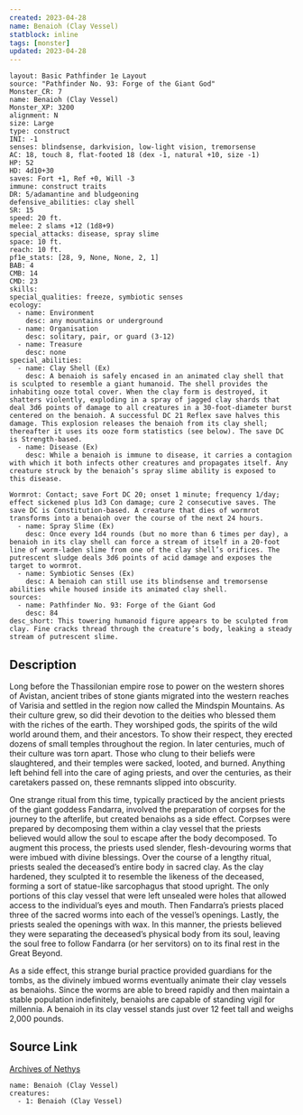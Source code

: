 ```yaml
---
created: 2023-04-28
name: Benaioh (Clay Vessel)
statblock: inline
tags: [monster]
updated: 2023-04-28
---
```

```statblock
layout: Basic Pathfinder 1e Layout
source: "Pathfinder No. 93: Forge of the Giant God"
Monster_CR: 7
name: Benaioh (Clay Vessel)
Monster_XP: 3200
alignment: N
size: Large
type: construct
INI: -1
senses: blindsense, darkvision, low-light vision, tremorsense
AC: 18, touch 8, flat-footed 18 (dex -1, natural +10, size -1)
HP: 52
HD: 4d10+30
saves: Fort +1, Ref +0, Will -3
immune: construct traits
DR: 5/adamantine and bludgeoning
defensive_abilities: clay shell
SR: 15
speed: 20 ft.
melee: 2 slams +12 (1d8+9)
special_attacks: disease, spray slime
space: 10 ft.
reach: 10 ft.
pf1e_stats: [28, 9, None, None, 2, 1]
BAB: 4
CMB: 14
CMD: 23
skills: 
special_qualities: freeze, symbiotic senses
ecology:
  - name: Environment
    desc: any mountains or underground
  - name: Organisation
    desc: solitary, pair, or guard (3-12)
  - name: Treasure
    desc: none
special_abilities:
  - name: Clay Shell (Ex)
    desc: A benaioh is safely encased in an animated clay shell that is sculpted to resemble a giant humanoid. The shell provides the inhabiting ooze total cover. When the clay form is destroyed, it shatters violently, exploding in a spray of jagged clay shards that deal 3d6 points of damage to all creatures in a 30-foot-diameter burst centered on the benaioh. A successful DC 21 Reflex save halves this damage. This explosion releases the benaioh from its clay shell; thereafter it uses its ooze form statistics (see below). The save DC is Strength-based.
  - name: Disease (Ex)
    desc: While a benaioh is immune to disease, it carries a contagion with which it both infects other creatures and propagates itself. Any creature struck by the benaioh’s spray slime ability is exposed to this disease.

Wormrot: Contact; save Fort DC 20; onset 1 minute; frequency 1/day; effect sickened plus 1d3 Con damage; cure 2 consecutive saves. The save DC is Constitution-based. A creature that dies of wormrot transforms into a benaioh over the course of the next 24 hours.
  - name: Spray Slime (Ex)
    desc: Once every 1d4 rounds (but no more than 6 times per day), a benaioh in its clay shell can force a stream of itself in a 20-foot line of worm-laden slime from one of the clay shell’s orifices. The putrescent sludge deals 3d6 points of acid damage and exposes the target to wormrot.
  - name: Symbiotic Senses (Ex)
    desc: A benaioh can still use its blindsense and tremorsense abilities while housed inside its animated clay shell.
sources:
  - name: Pathfinder No. 93: Forge of the Giant God
    desc: 84
desc_short: This towering humanoid figure appears to be sculpted from clay. Fine cracks thread through the creature’s body, leaking a steady stream of putrescent slime.
```
## Description
Long before the Thassilonian empire rose to power on the western shores of Avistan, ancient tribes of stone giants migrated into the western reaches of Varisia and settled in the region now called the Mindspin Mountains. As their culture grew, so did their devotion to the deities who blessed them with the riches of the earth. They worshiped gods, the spirits of the wild world around them, and their ancestors. To show their respect, they erected dozens of small temples throughout the region. In later centuries, much of their culture was torn apart. Those who clung to their beliefs were slaughtered, and their temples were sacked, looted, and burned. Anything left behind fell into the care of aging priests, and over the centuries, as their caretakers passed on, these remnants slipped into obscurity.

One strange ritual from this time, typically practiced by the ancient priests of the giant goddess Fandarra, involved the preparation of corpses for the journey to the afterlife, but created benaiohs as a side effect. Corpses were prepared by decomposing them within a clay vessel that the priests believed would allow the soul to escape after the body decomposed. To augment this process, the priests used slender, flesh-devouring worms that were imbued with divine blessings. Over the course of a lengthy ritual, priests sealed the deceased’s entire body in sacred clay. As the clay hardened, they sculpted it to resemble the likeness of the deceased, forming a sort of statue-like sarcophagus that stood upright. The only portions of this clay vessel that were left unsealed were holes that allowed access to the individual’s eyes and mouth. Then Fandarra’s priests placed three of the sacred worms into each of the vessel’s openings. Lastly, the priests sealed the openings with wax. In this manner, the priests believed they were separating the deceased’s physical body from its soul, leaving the soul free to follow Fandarra (or her servitors) on to its final rest in the Great Beyond.

As a side effect, this strange burial practice provided guardians for the tombs, as the divinely imbued worms eventually animate their clay vessels as benaiohs. Since the worms are able to breed rapidly and then maintain a stable population indefinitely, benaiohs are capable of standing vigil for millennia. A benaioh in its clay vessel stands just over 12 feet tall and weighs 2,000 pounds.
## Source Link
[Archives of Nethys](https://aonprd.com/MonsterDisplay.aspx?ItemName=Benaioh%20(Clay%20Vessel))
```encounter-table
name: Benaioh (Clay Vessel)
creatures:
  - 1: Benaioh (Clay Vessel)
```
